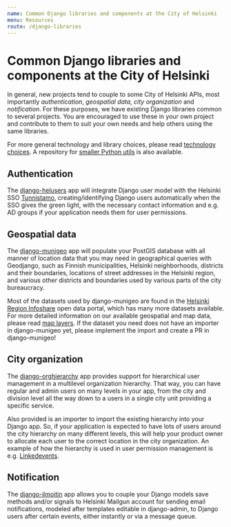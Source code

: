 ```yaml
---
name: Common Django libraries and components at the City of Helsinki
menu: Resources
route: /django-libraries
---
```


# Common Django libraries and components at the City of Helsinki

In general, new projects tend to couple to some City of Helsinki APIs, most importantly *authentication*,
*geospatial data*, *city organization* and *notification*. For these purposes, we have existing Django libraries common
to several projects. You are encouraged to use these in your own project and contribute to them to suit
your own needs and help others using the same libraries.

For more general technology and library choices, please read [technology choices](/technology-choices).
A repository for [smaller Python utils](https://github.com/City-of-Helsinki/helsinki-utils-python)
is also available.

## Authentication

The [django-helusers](https://github.com/City-of-Helsinki/django-helusers) app will integrate Django user
model with the Helsinki SSO [Tunnistamo](/authentication), creating/identifying Django users automatically when the
SSO gives the green light, with the necessary contact information and e.g. AD groups if your application
needs them for user permissions.

## Geospatial data

The [django-munigeo](https://github.com/City-of-Helsinki/django-munigeo) app will populate your PostGIS
database with all manner of location data that you may need in geographical queries with Geodjango, such
as Finnish municipalities, Helsinki neighborhoods, districts and their boundaries, locations of street
addresses in the Helsinki region, and various other districts and boundaries used by various parts of the
city bureaucracy.

Most of the datasets used by django-munigeo are found in the [Helsinki Region Infoshare](https://www.hri.fi)
open data portal, which has many more datasets available. For more detailed information on our available
geospatial and map data, please read [map layers](/maps). If the dataset you need does not have an importer
in django-munigeo yet, please implement the import and create a PR in django-munigeo!

## City organization

The [django-orghierarchy](https://github.com/City-of-Helsinki/django-orghierarchy) app provides support
for hierarchical user management in a multilevel organization hierarchy. That way, you can have regular and
admin users on many levels in your app, from the city and division level all the way down to a users in a 
single city unit providing a specific service.

Also provided is an importer to import the existing hierarchy into your Django app. So, if your application
is expected to have lots of users around the city hierarchy on many different levels, this will help your
product owner to allocate each user to the correct location in the city organization. An example of how
the hierarchy is used in user permission management is e.g. [Linkedevents](https://github.com/City-of-Helsinki/linkedevents).

## Notification

The [django-ilmoitin](https://github.com/City-of-Helsinki/django-ilmoitin) app allows you to couple your
Django models save methods and/or signals to Helsinki Mailgun account for sending email notifications,
modeled after templates editable in django-admin, to Django users after certain events, either instantly
or via a message queue.
